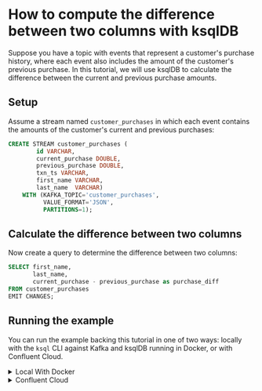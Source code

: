 <!-- title: How to compute the difference between two columns with ksqlDB -->
<!-- description: In this tutorial, learn to compute the difference between two columns with ksqlDB, with step-by-step instructions and supporting code. -->

# How to compute the difference between two columns with ksqlDB

Suppose you have a topic with events that represent a customer's purchase history, where each event also includes the 
amount of the customer's previous purchase. In this tutorial, we will use ksqlDB to calculate the difference between the
current and previous purchase amounts.

## Setup

Assume a stream named `customer_purchases` in which each event contains the amounts of the customer's current and 
previous purchases:

```sql
CREATE STREAM customer_purchases (
        id VARCHAR,
        current_purchase DOUBLE,
        previous_purchase DOUBLE,
        txn_ts VARCHAR,
        first_name VARCHAR,
        last_name  VARCHAR)
    WITH (KAFKA_TOPIC='customer_purchases',
          VALUE_FORMAT='JSON',
          PARTITIONS=1);
```

## Calculate the difference between two columns

Now create a query to determine the difference between two columns:

```sql
SELECT first_name,
       last_name,
       current_purchase - previous_purchase as purchase_diff
FROM customer_purchases
EMIT CHANGES;
```

## Running the example

You can run the example backing this tutorial in one of two ways: locally with the `ksql` CLI against Kafka and ksqlDB running in Docker, or with Confluent Cloud.

<details>
  <summary>Local With Docker</summary>

  ### Prerequisites

  * Docker running via [Docker Desktop](https://docs.docker.com/desktop/) or [Docker Engine](https://docs.docker.com/engine/install/)
  * [Docker Compose](https://docs.docker.com/compose/install/). Ensure that the command `docker compose version` succeeds.

  ### Run the commands

  Clone the `confluentinc/tutorials` GitHub repository (if you haven't already) and navigate to the `tutorials` directory:

  ```shell
  git clone git@github.com:confluentinc/tutorials.git
  cd tutorials
  ```

  Start ksqlDB and Kafka:

  ```shell
  docker compose -f ./docker/docker-compose-ksqldb.yml up -d
  ```

  Next, open the ksqlDB CLI:

  ```shell
  docker exec -it ksqldb-cli ksql http://ksqldb-server:8088
  ```

  Run the following SQL statements to create the `customer_purchases` stream backed by Kafka running in Docker and populate it with
  test data.

  ```sql
  CREATE STREAM customer_purchases (
          current_purchase DOUBLE,
          previous_purchase DOUBLE,
          txn_ts VARCHAR,
          first_name VARCHAR,
          last_name  VARCHAR)
      WITH (KAFKA_TOPIC='customer-purchases',
            VALUE_FORMAT='JSON',
            PARTITIONS=1);
  ```

  ```sql
  INSERT INTO customer_purchases (current_purchase, previous_purchase, txn_ts, first_name, last_name)
      VALUES (50.89, 28.99, '2024-08-04 02:35:43', 'Tony', 'Stark');
  INSERT INTO customer_purchases (current_purchase, previous_purchase, txn_ts, first_name, last_name)
      VALUES (23.12, 12.99, '2024-08-04 02:35:44', 'Nick', 'Fury');
  INSERT INTO customer_purchases (current_purchase, previous_purchase, txn_ts, first_name, last_name)
      VALUES (20.00, 6.99, '2024-08-04 02:35:45', 'Natasha', 'Romanov');
  INSERT INTO customer_purchases (current_purchase, previous_purchase, txn_ts, first_name, last_name)
      VALUES (99.29, 1.99, '2024-08-04 02:35:46', 'Wanda', 'Maximoff');
  ```

  Finally, run the column difference query. Note that we first tell ksqlDB to consume from the beginning of the stream.

  ```sql
  SET 'auto.offset.reset'='earliest';

  SELECT first_name,
         last_name,
         current_purchase - previous_purchase as purchase_diff
  FROM customer_purchases
  EMIT CHANGES;
  ```

  The query output should look like this:

  ```plaintext
  +-------------------+-------------------+-------------------+
  |FIRST_NAME         |LAST_NAME          |PURCHASE_DIFF      |
  +-------------------+-------------------+-------------------+
  |Tony               |Stark              |21.90              |
  |Nick               |Fury               |10.13              |
  |Natasha            |Romanov            |13.01              |
  |Wanda              |Maximoff           |97.30              |
  +-------------------+-------------------+-------------------+
  ```

  When you are finished, exit the ksqlDB CLI by entering `CTRL-D` and clean up the containers used for this tutorial by running:

  ```shell
  docker compose -f ./docker/docker-compose-ksqldb.yml down
  ```

</details>

<details>
  <summary>Confluent Cloud</summary>

  ### Prerequisites

  * A [Confluent Cloud](https://confluent.cloud/signup) account
  * The [Confluent CLI](https://docs.confluent.io/confluent-cli/current/install.html) installed on your machine

  ### Create Confluent Cloud resources

  Login to your Confluent Cloud account:

  ```shell
  confluent login --prompt --save
  ```

  Install a CLI plugin that will streamline the creation of resources in Confluent Cloud:

  ```shell
  confluent plugin install confluent-cloud_kickstart
  ```

  Run the following command to create a Confluent Cloud environment and Kafka cluster. This will create 
  resources in AWS region `us-west-2` by default, but you may override these choices by passing the `--cloud` argument with
  a value of `aws`, `gcp`, or `azure`, and the `--region` argument that is one of the cloud provider's supported regions,
  which you can list by running `confluent kafka region list --cloud <CLOUD PROVIDER>`
  
  ```shell
  confluent cloud-kickstart --name ksqldb-tutorial \
    --environment-name ksqldb-tutorial \
    --output-format stdout
  ```

  Now, create a ksqlDB cluster by first getting your user ID of the form `u-123456` when you run this command:

  ```shell
  confluent iam user list
  ```

  And then create a ksqlDB cluster called `ksqldb-tutorial` with access linked to your user account:

  ```shell
  confluent ksql cluster create ksqldb-tutorial \
    --credential-identity <USER ID>
  ```

  ### Run the commands

  Login to the [Confluent Cloud Console](https://confluent.cloud/). Select `Environments` in the lefthand navigation,
  and then click the `ksqldb-tutorial` environment tile. Click the `ksqldb-tutorial` Kafka cluster tile, and then
  select `ksqlDB` in the lefthand navigation.

  The cluster may take a few minutes to be provisioned. Once its status is `Up`, click the cluster name and scroll down to the editor.

  In the query properties section at the bottom, change the value for `auto.offset.reset` to `Earliest` so that ksqlDB 
  will consume from the beginning of the stream we create.

  Enter the following statements in the editor and click `Run query`. This creates the `customer_purchases` stream and
  populates it with test data.

  ```sql
  CREATE STREAM customer_purchases (
          current_purchase DOUBLE,
          previous_purchase DOUBLE,
          txn_ts VARCHAR,
          first_name VARCHAR,
          last_name  VARCHAR)
      WITH (KAFKA_TOPIC='customer-purchases',
            VALUE_FORMAT='JSON',
            PARTITIONS=1);

  INSERT INTO customer_purchases (current_purchase, previous_purchase, txn_ts, first_name, last_name)
      VALUES (50.89, 28.99, '2024-08-04 02:35:43', 'Tony', 'Stark');
  INSERT INTO customer_purchases (current_purchase, previous_purchase, txn_ts, first_name, last_name)
      VALUES (23.12, 12.99, '2024-08-04 02:35:44', 'Nick', 'Fury');
  INSERT INTO customer_purchases (current_purchase, previous_purchase, txn_ts, first_name, last_name)
      VALUES (20.00, 6.99, '2024-08-04 02:35:45', 'Natasha', 'Romanov');
  INSERT INTO customer_purchases (current_purchase, previous_purchase, txn_ts, first_name, last_name)
      VALUES (99.29, 1.99, '2024-08-04 02:35:46', 'Wanda', 'Maximoff');
  ```

  Now paste the query to calculate the column difference in the editor and click `Run query`:

  ```sql
  SET 'auto.offset.reset'='earliest';

  SELECT first_name,
         last_name,
         current_purchase - previous_purchase as purchase_diff
  FROM customer_purchases
  EMIT CHANGES;
  ```

  The query output should look like this:

  ```plaintext
  +-------------------+-------------------+-------------------+
  |FIRST_NAME         |LAST_NAME          |PURCHASE_DIFF      |
  +-------------------+-------------------+-------------------+
  |Tony               |Stark              |21.90              |
  |Nick               |Fury               |10.13              |
  |Natasha            |Romanov            |13.01              |
  |Wanda              |Maximoff           |97.30              |
  +-------------------+-------------------+-------------------+
  ```

  ### Clean up

  When you are finished, delete the `ksqldb-tutorial` environment by first getting the environment ID of the form 
  `env-123456` corresponding to it:

  ```shell
  confluent environment list
  ```

  Delete the environment, including all resources created for this tutorial:

  ```shell
  confluent environment delete <ENVIRONMENT ID>
  ```

</details>

